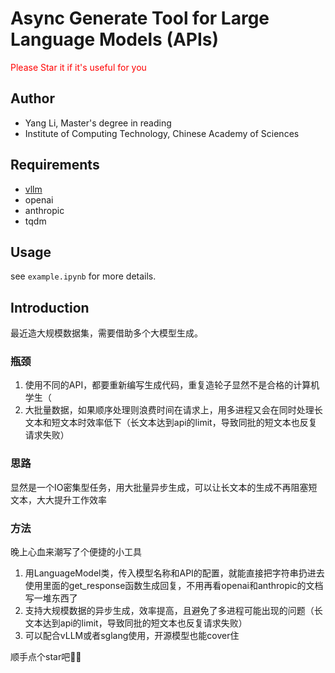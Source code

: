 # Async Generate Tool for Large Language Models (APIs)

<font color=FF0000>Please Star it if it's useful for you</font>

## Author

- Yang Li, Master's degree in reading
- Institute of Computing Technology, Chinese Academy of Sciences

## Requirements

- [vllm](https://github.com/vllm-project/vllm)
- openai
- anthropic
- tqdm

## Usage

see `example.ipynb` for more details.

## Introduction

最近造大规模数据集，需要借助多个大模型生成。

### 瓶颈

1. 使用不同的API，都要重新编写生成代码，重复造轮子显然不是合格的计算机学生（
2. 大批量数据，如果顺序处理则浪费时间在请求上，用多进程又会在同时处理长文本和短文本时效率低下（长文本达到api的limit，导致同批的短文本也反复请求失败）

### 思路

显然是一个IO密集型任务，用大批量异步生成，可以让长文本的生成不再阻塞短文本，大大提升工作效率

### 方法

晚上心血来潮写了个便捷的小工具

1. 用LanguageModel类，传入模型名称和API的配置，就能直接把字符串扔进去使用里面的get_response函数生成回复，不用再看openai和anthropic的文档写一堆东西了
2. 支持大规模数据的异步生成，效率提高，且避免了多进程可能出现的问题（长文本达到api的limit，导致同批的短文本也反复请求失败）
3. 可以配合vLLM或者sglang使用，开源模型也能cover住

顺手点个star吧🫰🏻